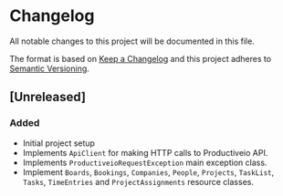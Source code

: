 # Changelog
All notable changes to this project will be documented in this file.

The format is based on [Keep a Changelog](http://keepachangelog.com/en/1.0.0/)
and this project adheres to [Semantic Versioning](http://semver.org/spec/v2.0.0.html).

## [Unreleased]
### Added
- Initial project setup
- Implements `ApiClient` for making HTTP calls to Productiveio API.
- Implements `ProductiveioRequestException` main exception class.
- Implement `Boards`, `Bookings`, `Companies`, `People`, `Projects`, `TaskList`, `Tasks`, `TimeEntries` and `ProjectAssignments` resource classes.
